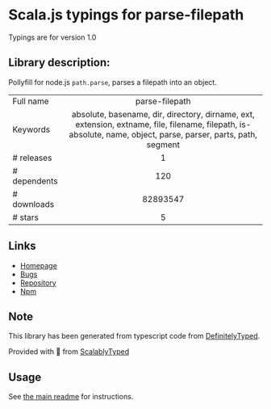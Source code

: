 
# Scala.js typings for parse-filepath

Typings are for version 1.0

## Library description:
Pollyfill for node.js `path.parse`, parses a filepath into an object.

|                    |                 |
| ------------------ | :-------------: |
| Full name          | parse-filepath |
| Keywords           | absolute, basename, dir, directory, dirname, ext, extension, extname, file, filename, filepath, is-absolute, name, object, parse, parser, parts, path, segment |
| # releases         | 1 |
| # dependents       | 120 |
| # downloads        | 82893547 |
| # stars            | 5 |

## Links
- [Homepage](https://github.com/jonschlinkert/parse-filepath)
- [Bugs](https://github.com/jonschlinkert/parse-filepath/issues)
- [Repository](https://github.com/jonschlinkert/parse-filepath)
- [Npm](https://www.npmjs.com/package/parse-filepath)
    


## Note
This library has been generated from typescript code from [DefinitelyTyped](https://definitelytyped.org).

Provided with :purple_heart: from [ScalablyTyped](https://github.com/oyvindberg/ScalablyTyped)

## Usage
See [the main readme](../../readme.md) for instructions.


